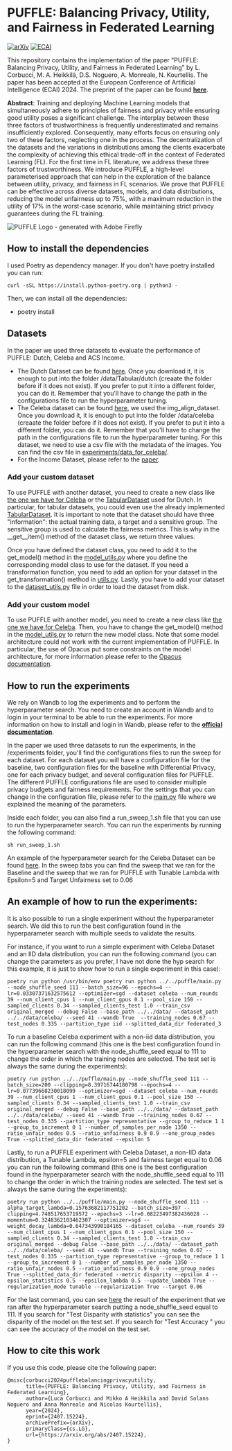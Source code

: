 # PUFFLE: Balancing Privacy, Utility, and Fairness in Federated Learning 
    
[![arXiv](https://img.shields.io/badge/arXiv-2407.15224-b31b1b.svg)](https://arxiv.org/abs/2407.15224)
[![ECAI](https://img.shields.io/badge/ECAI-2024-blue.svg)](https://www.ecai2024.eu/)
<!-- [![License: MIT](https://img.shields.io/badge/License-MIT-yellow.svg)](https://opensource.org/licenses/MIT) -->

This repository contains the implementation of the paper "PUFFLE: Balancing Privacy, Utility, and Fairness in Federated Learning" by L. Corbucci, M. A. Heikkilä, D.S. Noguero, A. Monreale, N. Kourtellis. The paper has been accepted at the European Conference of Artificial Intelligence (ECAI) 2024. The preprint of the paper can be found [**here**](https://arxiv.org/abs/2407.15224).

**Abstract**: Training and deploying Machine Learning models that simultaneously adhere to principles of fairness and privacy while ensuring good utility poses a significant challenge. The interplay between these three factors of trustworthiness is frequently underestimated and remains insufficiently explored. Consequently, many efforts focus on ensuring only two of these factors, neglecting one in the process. The decentralization of the datasets and the variations in distributions among the clients exacerbate the complexity of achieving this ethical trade-off in the context of Federated Learning (FL). For the first time in FL literature, we address these three factors of trustworthiness. We introduce PUFFLE, a high-level parameterised approach that can help in the exploration of the balance between utility, privacy, and fairness in FL scenarios. We prove that PUFFLE can be effective across diverse datasets, models, and data distributions, reducing the model unfairness up to 75%, with a maximum reduction in the utility of 17% in the worst-case scenario, while maintaining strict privacy guarantees during the FL training.

![PUFFLE Logo - generated with Adobe Firefly](/puffle_logo.png)

## How to install the dependencies

I used Poetry as dependency manager. If you don't have poetry installed you can run:

```
curl -sSL https://install.python-poetry.org | python3 -
```

Then, we can install all the dependencies:

- poetry install 

## Datasets

In the paper we used three datasets to evaluate the performance of PUFFLE: Dutch, Celeba and ACS Income.

- The Dutch Dataset can be found [here](https://raw.githubusercontent.com/tailequy/fairness_dataset/main/Dutch_census/dutch_census_2001.arff). Once you download it, it is enough to put into the folder /data/Tabular/dutch (creaate the folder before if it does not exist). If you prefer to put it into a different folder, you can do it. Remember that you'll have to change the path in the configurations file to run the hyperparameter tuning. 
- The Celeba dataset can be found [here](https://mmlab.ie.cuhk.edu.hk/projects/CelebA.html), we used the img_align_dataset. Once you download it, it is enough to put into the folder /data/celeba (creaate the folder before if it does not exist). If you prefer to put it into a different folder, you can do it. Remember that you'll have to change the path in the configurations file to run the hyperparameter tuning. For this dataset, we need to use a csv file with the metadata of the images. You can find the csv file in [experiments/data_for_celeba/](/experiments/data_for_celeba/original_merged.csv).
- For the Income Dataset, please refer to the [paper](https://arxiv.org/abs/2108.04884).

### Add your custom dataset

To use PUFFLE with another dataset, you need to create a new class like [the one we have for Celeba](/puffle/Utils/celeba.py) or the [TabularDataset](/puffle/Utils/dutch.py) used for Dutch. 
In particular, for tabular datasets, you could even use the already implemented [TabularDataset](/puffle/Utils/dutch.py).
It is important to note that the dataset should have three "information": the actual training data, a target and a sensitive group. The sensitive group is used to calculate the fairness metrics.
This is why in the __get__item() method of the dataset class, we return three values. 

Once you have defined the dataset class, you need to add it to the get_model() method in the [model_utils.py](/puffle/Utils/model_utils.py) where you define the corresponding model class to use for the dataset. If you need a transformation function, you need to add an option for your dataset in the get_transformation() method in [utils.py](/puffle/Utils/utils.py). Lastly, you have to add your dataset to the [dataset_utils.py](/puffle/Utils/dataset_utils.py) file in order to load the dataset from disk.

### Add your custom model

To use PUFFLE with another model, you need to create a new class like [the one we have for Celeba](/puffle/Models/celeba_net.py). Then, you have to change the get_model() method in the [model_utils.py](/puffle/Utils/model_utils.py) to return the new model class. Note that some model architecture could not work with the current implementation of PUFFLE. In particular, the use of Opacus put some constraints on the model architecture, for more information please refer to the [Opacus documentation](https://opacus.ai/api/validator.html).

## How to run the experiments

We rely on Wandb to log the experiments and to perform the hyperparameter search. You need to create an account in Wandb and to login in your terminal to be able to run the experiments. For more information on how to install and login in Wandb, please refer to the [**official documentation**](https://docs.wandb.ai/quickstart).

In the paper we used three datasets to run the experiments, in the /experiments folder, you'll find the configurations files to run the sweep for each dataset. For each dataset you will have a configuration file for the baseline, two configuration files for the baseline with Differential Privacy, one for each privacy budget, and several configuration files for PUFFLE. The different PUFFLE configurations file are used to consider multiple privacy budgets and fairness requirements.
For the settings that you can change in the configuration file, please refer to the [main.py](/puffle/main.py) file where we explained the meaning of the parameters.

Inside each folder, you can also find a run_sweep_1.sh file that you can use to run the hyperparameter search. You can run the experiments by running the following command:

```
sh run_sweep_1.sh
```

An example of the hyperparameter search for the Celeba Dataset can be found [here](https://wandb.ai/lucacorbucci/PUFFLE_Celeba/sweeps). In the sweep tabs you can find the sweep that we ran for the Baseline and the sweep that we ran for PUFFLE with Tunable Lambda with Epsilon=5 and Target Unfairness set to 0.06

## An example of how to run the experiments:

It is also possible to run a single experiment without the hyperparameter search. We did this to run the best configuration found in the hyperparameter search with multiple seeds to validate the results.

For instance, if you want to run a simple experiment with Celeba Dataset and an IID data distribution, you can run the following command (you can change the parameters as you prefer, I have not done the hyp search for this example, it is just to show how to run a single experiment in this case):

```
poetry run python /usr/bin/env poetry run python ../../puffle/main.py --node_shuffle_seed 111 --batch_size=96 --epochs=4 --lr=0.03307371632575612 --optimizer=sgd --dataset celeba --num_rounds 39 --num_client_cpus 1 --num_client_gpus 0.1 --pool_size 150 --sampled_clients 0.34 --sampled_clients_test 1.0 --train_csv original_merged --debug False --base_path ../../data/ --dataset_path ../../data/celeba/ --seed 41 --wandb True  --training_nodes 0.67 --test_nodes 0.335 --partition_type iid --splitted_data_dir federated_3
```

To run a baseline Celeba experiment with a non-iid data distribution, you can run the following command (this one is the best configuration found in the hyperparameter search with the node_shuffle_seed equal to 111 to change the order in which the training nodes are selected. The test set is always the same during the experiments):

```
poetry run python ../../puffle/main.py --node_shuffle_seed 111 --batch_size=200 --clipping=8.39716744180798 --epochs=4 --lr=0.07739668230018099 --optimizer=sgd --dataset celeba --num_rounds 39 --num_client_cpus 1 --num_client_gpus 0.1 --pool_size 150 --sampled_clients 0.34 --sampled_clients_test 1.0 --train_csv original_merged --debug False --base_path ../../data/ --dataset_path ../../data/celeba/ --seed 41 --wandb True --training_nodes 0.67 --test_nodes 0.335 --partition_type representative --group_to_reduce 1 1 --group_to_increment 0 1 --number_of_samples_per_node 1350 --ratio_unfair_nodes 0.5 --ratio_unfairness 0.9 0.9 --one_group_nodes True --splitted_data_dir federated --epsilon 5
```

Lastly, to run a PUFFLE experiment with Celeba Dataset, a non-IID data distribution, a Tunable Lambda, epsilon=5 and fairness target equal to 0.06 you can run the following command (this one is the best configuration found in the hyperparameter search with the node_shuffle_seed equal to 111 to change the order in which the training nodes are selected. The test set is always the same during the experiments):

```
poetry run python ../../puffle/main.py --node_shuffle_seed 111 --alpha_target_lambda=0.15763682117751202 --batch_size=397 --clipping=4.748517653719572 --epochs=3 --lr=0.08223497382436028 --momentum=0.3248362103462307 --optimizer=sgd --weight_decay_lambda=0.647343990184165 --dataset celeba --num_rounds 39 --num_client_cpus 1 --num_client_gpus 0.1 --pool_size 150 --sampled_clients 0.34 --sampled_clients_test 1.0 --train_csv original_merged --debug False --base_path ../../data/ --dataset_path ../../data/celeba/ --seed 41 --wandb True --training_nodes 0.67 --test_nodes 0.335 --partition_type representative --group_to_reduce 1 1 --group_to_increment 0 1 --number_of_samples_per_node 1350 --ratio_unfair_nodes 0.5 --ratio_unfairness 0.9 0.9 --one_group_nodes True --splitted_data_dir federated --metric disparity --epsilon 4 --epsilon_statistics 0.5 --epsilon_lambda 0.5 --update_lambda True --regularization_mode tunable --regularization True --target 0.06
```

For the last command, you can see [here](https://wandb.ai/lucacorbucci/PUFFLE_Celeba/runs/sbir9cxu?nw=nwuserlucacorbucci) the result of the experiment that we ran after the hyperparameter search putting a node_shuffle_seed equal to 111. If you search for "Test Disparity with statistics" you can see the disparity of the model on the test set. If you search for "Test Accuracy
" you can see the accuracy of the model on the test set. 


## How to cite this work

If you use this code, please cite the following paper:

```
@misc{corbucci2024pufflebalancingprivacyutility,
      title={PUFFLE: Balancing Privacy, Utility, and Fairness in Federated Learning}, 
      author={Luca Corbucci and Mikko A Heikkila and David Solans Noguero and Anna Monreale and Nicolas Kourtellis},
      year={2024},
      eprint={2407.15224},
      archivePrefix={arXiv},
      primaryClass={cs.LG},
      url={https://arxiv.org/abs/2407.15224}, 
}
```